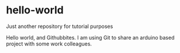 # hello-world

Just another repository for tutorial purposes

Hello world, and Githubbites.  I am using Git to share an arduino based project with some work colleagues.
